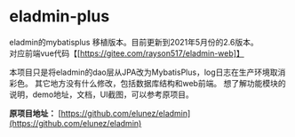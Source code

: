 # eladmin-plus
eladmin的mybatisplus 移植版本。目前更新到2021年5月份的2.6版本。<br>
对应前端vue代码【[https://gitee.com/rayson517/eladmin-web]】

本项目只是将eladmin的dao层从JPA改为MybatisPlus，log日志在生产环境取消彩色。
其它地方没有什么修改，包括数据库结构和web前端。
想了解功能模块的说明，demo地址，文档，UI截图，可以参考原项目。

**原项目地址：**  [https://github.com/elunez/eladmin](https://github.com/elunez/eladmin)
